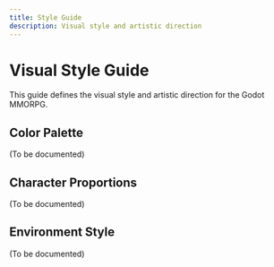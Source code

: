 ```yaml
---
title: Style Guide
description: Visual style and artistic direction
---
```


# Visual Style Guide

This guide defines the visual style and artistic direction for the Godot MMORPG.

## Color Palette

(To be documented)

## Character Proportions

(To be documented)

## Environment Style

(To be documented)
